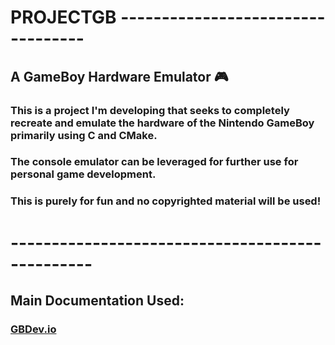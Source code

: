 # PROJECTGB ----------------------------------  

## A GameBoy Hardware Emulator 🎮  

### This is a project I'm developing that seeks to completely recreate and emulate the hardware of the Nintendo GameBoy primarily using C and CMake.  
### The console emulator can be leveraged for further use for personal game development.  
### This is purely for fun and no copyrighted material will be used!  
# ------------------------------------------------  

## Main Documentation Used:  

### [GBDev.io](https://gbdev.io/)

